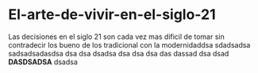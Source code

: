 # El-arte-de-vivir-en-el-siglo-21

Las decisiones en el siglo 21 son cada vez mas dificil de tomar sin contradecir los bueno de los tradicional con la modernidaddsa sdadsadsa sadsadsadasdsa dsa dsa dsadsa
dsa dsa dsa das dassad dsa dsad __DASDSADSA__ dsadsa 